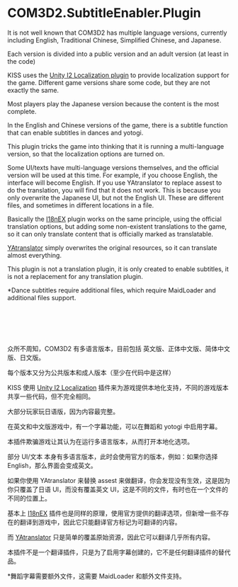 # COM3D2.SubtitleEnabler.Plugin

It is not well known that COM3D2 has multiple language versions, currently including English, Traditional Chinese, Simplified Chinese, and Japanese.

Each version is divided into a public version and an adult version (at least in the code)

KISS uses the [Unity I2 Localization plugin](https://assetstore.unity.com/packages/tools/localization/i2-localization-14884) to provide localization support for the game. Different game versions share some code, but they are not exactly the same.


Most players play the Japanese version because the content is the most complete.

In the English and Chinese versions of the game, there is a subtitle function that can enable subtitles in dances and yotogi.

This plugin tricks the game into thinking that it is running a multi-language version, so that the localization options are turned on.

Some UI/texts have multi-language versions themselves, and the official version will be used at this time. For example, if you choose English, the interface will become English. If you use YAtranslator to replace assest to do the translation, you will find that it does not work. This is because you only overwrite the Japanese UI, but not the English UI. These are different files, and sometimes in different locations in a file.


Basically the [I18nEX](https://github.com/Pain-Brioche/COM3D2.i18nEx) plugin works on the same principle, using the official translation options, but adding some non-existent translations to the game, so it can only translate content that is officially marked as translatable.

[YAtranslator](https://github.com/ghorsington/CM3D2.YATranslator) simply overwrites the original resources, so it can translate almost everything.

This plugin is not a translation plugin, it is only created to enable subtitles, it is not a replacement for any translation plugin.


*Dance subtitles require additional files, which require MaidLoader and additional files support.

<br>
<br>
<br>
<br>



众所不周知，COM3D2 有多语言版本，目前包括 英文版、正体中文版、简体中文版、日文版。

每个版本又分为公共版本和成人版本（至少在代码中是这样）

KISS 使用 [Unity I2 Localization](https://assetstore.unity.com/packages/tools/localization/i2-localization-14884) 插件来为游戏提供本地化支持，不同的游戏版本共享一些代码，但不完全相同。


大部分玩家玩日语版，因为内容最完整。

在英文和中文版游戏中，有一个字幕功能，可以在舞蹈和 yotogi 中启用字幕。

本插件欺骗游戏让其认为在运行多语言版本，从而打开本地化选项。

部分 UI/文本 本身有多语言版本，此时会使用官方的版本，例如：如果你选择 English，那么界面会变成英文。

如果你使用 YAtranslator 来替换 assest 来做翻译，你会发现没有生效，这是因为你只覆盖了日语 UI，而没有覆盖英文 UI，这是不同的文件，有时也在一个文件的不同的位置上。


基本上 [I18nEX](https://github.com/Pain-Brioche/COM3D2.i18nEx) 插件也是同样的原理，使用官方提供的翻译选项，但新增一些不存在的翻译到游戏中，因此它只能翻译官方标记为可翻译的内容。

而 [YAtranslator](https://github.com/ghorsington/CM3D2.YATranslator) 只是简单的覆盖原始资源，因此它可以翻译几乎所有内容。



本插件不是一个翻译插件，只是为了启用字幕创建的，它不是任何翻译插件的替代品。



*舞蹈字幕需要额外文件，这需要 MaidLoader 和额外文件支持。
